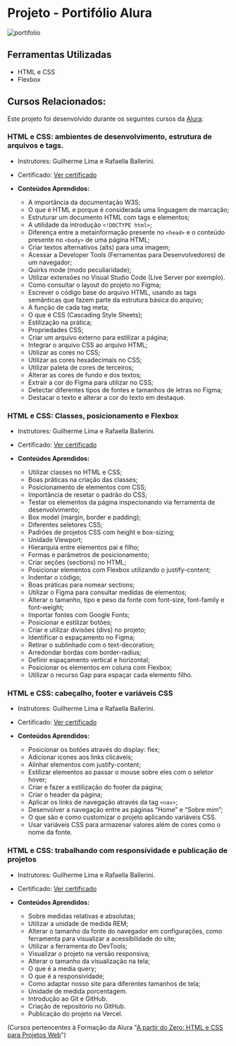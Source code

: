# Projeto - Portifólio Alura

![portifolio](https://github.com/lehrissio/portifolio-alura/assets/103052994/2657de28-c0ae-41d4-8593-e75eabe2bc1f)


## Ferramentas Utilizadas
  * HTML e CSS
  * Flexbox

## Cursos Relacionados:
Este projeto foi desenvolvido durante os seguintes cursos da [Alura](https://www.alura.com.br/):



### HTML e CSS: ambientes de desenvolvimento, estrutura de arquivos e tags.

  * Instrutores: Guilherme Lima e Rafaella Ballerini.
  * Certificado: [Ver certificado](https://cursos.alura.com.br/certificate/a22f5ecc-3066-47ca-9fa8-87f161f04526?lang=pt_BR)

  * **Conteúdos Aprendidos:**
    - A importância da documentação W3S;
    - O que é HTML e porque é considerada uma linguagem de marcação;
    - Estruturar um documento HTML com tags e elementos;
    - A utilidade da introdução `<!DOCTYPE html>`;
    - Diferença entre a metainformação presente no `<head>` e o conteúdo presente no `<body>` de uma página HTML;
    - Criar textos alternativos (alts) para uma imagem;
    - Acessar a Developer Tools (Ferramentas para Desenvolvedores) de um navegador;
    - Quirks mode (modo peculiaridade);
    - Utilizar extensões no Visual Studio Code (Live Server por exemplo).
    - Como consultar o layout do projeto no Figma;
    - Escrever o código base do arquivo HTML, usando as tags semânticas que fazem parte da estrutura básica do arquivo;
    - A função de cada tag meta;
    - O que é CSS (Cascading Style Sheets);
    - Estilização na prática;
    - Propriedades CSS;
    - Criar um arquivo externo para estilizar a página;
    - Integrar o arquivo CSS ao arquivo HTML;
    - Utilizar as cores no CSS;
    - Utilizar as cores hexadecimais no CSS;
    - Utilizar paleta de cores de terceiros;
    - Alterar as cores de fundo e dos textos;
    - Extrair a cor do Figma para utilizar no CSS;
    - Detectar diferentes tipos de fontes e tamanhos de letras no Figma;
    - Destacar o texto e alterar a cor do texto em destaque.

### HTML e CSS: Classes, posicionamento e Flexbox

  * Instrutores: Guilherme Lima e Rafaella Ballerini.
  * Certificado: [Ver certificado](https://cursos.alura.com.br/certificate/b2801ca3-bfd0-4d8b-8436-ea77637e1a26?lang=pt_BR)
  
  * **Conteúdos Aprendidos:**
    - Utilizar classes no HTML e CSS;
    - Boas práticas na criação das classes;
    - Posicionamento de elementos com CSS;
    - Importância de resetar o padrão do CSS;
    - Testar os elementos da página inspecionando via ferramenta de desenvolvimento;
    - Box model (margin, border e padding);
    - Diferentes seletores CSS;
    - Padrões de projetos CSS com height e box-sizing;
    - Unidade Viewport;
    - Hierarquia entre elementos pai e filho;
    - Formas e parâmetros de posicionamento;
    - Criar seções (sections) no HTML;
    - Posicionar elementos com Flexbox utilizando o justify-content;
    - Indentar o código;
    - Boas práticas para nomear sections;
    - Utilizar o Figma para consultar medidas de elementos;
    - Alterar o tamanho, tipo e peso da fonte com font-size, font-family e font-weight;
    - Importar fontes com Google Fonts;
    - Posicionar e estilizar botões;
    - Criar e utilizar divisões (divs) no projeto;
    - Identificar o espaçamento no Figma;
    - Retirar o sublinhado com o text-decoration;
    - Arredondar bordas com border-radius;
    - Definir espaçamento vertical e horizontal;
    - Posicionar os elementos em coluna com Flexbox;
    - Utilizar o recurso Gap para espaçar cada elemento filho.
  
### HTML e CSS: cabeçalho, footer e variáveis CSS

  * Instrutores: Guilherme Lima e Rafaella Ballerini.
  * Certificado: [Ver certificado](https://cursos.alura.com.br/certificate/64481a1c-5a7b-4118-bb08-5d50e6473e88?lang=pt_BR)
  
  * **Conteúdos Aprendidos:**
    - Posicionar os botões através do display: flex;
    - Adicionar ícones aos links clicáveis;
    - Alinhar elementos com justify-content;
    - Estilizar elementos ao passar o mouse sobre eles com o seletor hover;
    - Criar e fazer a estilização do footer da página;
    - Criar o header da página;
    - Aplicar os links de navegação através da tag `<nav>`;
    - Desenvolver a navegação entre as páginas “Home” e “Sobre mim”;
    - O que são e como customizar o projeto aplicando variáveis CSS.
    - Usar variáveis CSS para armazenar valores além de cores como o nome da fonte.
  
### HTML e CSS: trabalhando com responsividade e publicação de projetos

  * Instrutores: Guilherme Lima e Rafaella Ballerini.
  * Certificado: [Ver certificado](https://cursos.alura.com.br/certificate/dbba3570-7cc8-470e-a85b-b9d44c512004?lang=pt_)
  
  * **Conteúdos Aprendidos:**
    - Sobre medidas relativas e absolutas;
    - Utilizar a unidade de medida REM;
    - Alterar o tamanho da fonte do navegador em configurações, como ferramenta para visualizar a acessibilidade do site;
    - Utilizar a ferramenta do DevTools;
    - Visualizar o projeto na versão responsiva;
    - Alterar o tamanho da visualização na tela;
    - O que é a media query;
    - O que é a responsividade;
    - Como adaptar nosso site para diferentes tamanhos de tela;
    - Unidade de medida porcentagem.
    - Introdução ao Git e GitHub.
    - Criação de repositório no GitHub.
    - Publicação do projeto na Vercel.

(Cursos pertencentes à Formação da Alura "[A partir do Zero: HTML e CSS para Projetos Web](https://cursos.alura.com.br/degree/certificate/2e85c664-e5e4-450f-9994-074e43c763e0?lang=pt_BR)")
